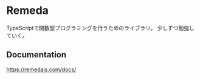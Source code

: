 # Remeda

TypeScriptで関数型プログラミングを行うためのライブラリ。
少しずつ勉強していく。

## Documentation
https://remedajs.com/docs/
